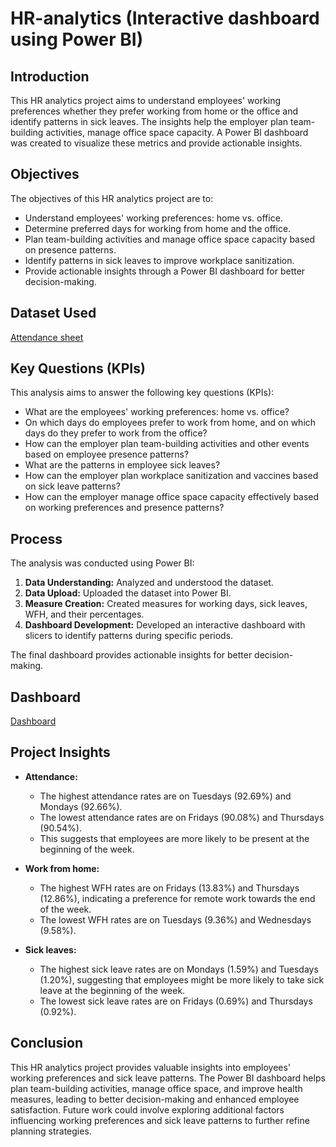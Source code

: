 # HR-analytics (Interactive dashboard using Power BI)

## Introduction
This HR analytics project aims to understand employees' working preferences whether they prefer working from home or the office and identify patterns in sick leaves. The insights help the employer plan team-building activities, manage office space capacity. A Power BI dashboard was created to visualize these metrics and provide actionable insights.

## Objectives
The objectives of this HR analytics project are to:
- Understand employees' working preferences: home vs. office.
- Determine preferred days for working from home and the office.
- Plan team-building activities and manage office space capacity based on presence patterns.
- Identify patterns in sick leaves to improve workplace sanitization.
- Provide actionable insights through a Power BI dashboard for better decision-making.

## Dataset Used

[Attendance sheet](https://github.com/harshavardhandeore/HR-analytics/blob/main/Attendance%20Sheet%202022-2023_Masked.xlsx)

## Key Questions (KPIs)
This analysis aims to answer the following key questions (KPIs):
- What are the employees' working preferences: home vs. office?
- On which days do employees prefer to work from home, and on which days do they prefer to work from the office?
- How can the employer plan team-building activities and other events based on employee presence patterns?
- What are the patterns in employee sick leaves?
- How can the employer plan workplace sanitization and vaccines based on sick leave patterns?
- How can the employer manage office space capacity effectively based on working preferences and presence patterns?

## Process
The analysis was conducted using Power BI:

1. **Data Understanding:** Analyzed and understood the dataset.
2. **Data Upload:** Uploaded the dataset into Power BI.
3. **Measure Creation:** Created measures for working days, sick leaves, WFH, and their percentages.
4. **Dashboard Development:** Developed an interactive dashboard with slicers to identify patterns during specific periods.

The final dashboard provides actionable insights for better decision-making.

## Dashboard

[Dashboard](https://github.com/harshavardhandeore/HR-analytics/raw/main/Screenshot%202025-03-05%20200124.png)

## Project Insights

- **Attendance:**
  - The highest attendance rates are on Tuesdays (92.69%) and Mondays (92.66%).
  - The lowest attendance rates are on Fridays (90.08%) and Thursdays (90.54%).
  - This suggests that employees are more likely to be present at the beginning of the week.

- **Work from home:**
  - The highest WFH rates are on Fridays (13.83%) and Thursdays (12.86%), indicating a preference for remote work towards the end of the week.
  - The lowest WFH rates are on Tuesdays (9.36%) and Wednesdays (9.58%).

- **Sick leaves:**
  - The highest sick leave rates are on Mondays (1.59%) and Tuesdays (1.20%), suggesting that employees might be more likely to take sick leave at the beginning of the week.
  - The lowest sick leave rates are on Fridays (0.69%) and Thursdays (0.92%).

## Conclusion
This HR analytics project provides valuable insights into employees' working preferences and sick leave patterns. The Power BI dashboard helps plan team-building activities, manage office space, and improve health measures, leading to better decision-making and enhanced employee satisfaction. Future work could involve exploring additional factors influencing working preferences and sick leave patterns to further refine planning strategies.


